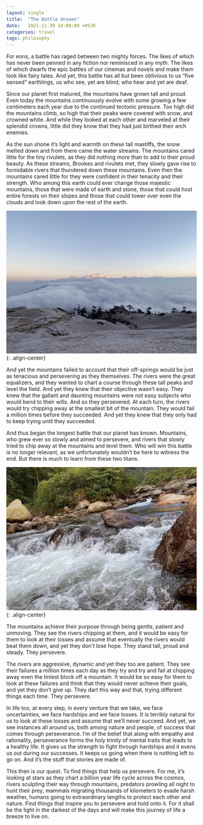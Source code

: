 ```yaml
---
layout: single
title:  "The Battle Unseen"
date:   2021-11-30 10:00:00 +0530
categories: travel
tags: philosophy
---
```


For eons, a battle has raged between two mighty forces. The likes of which has never been penned in any fiction nor reminisced in any myth. The likes of which dwarfs the epic battles of our cinemas and novels and make them look like fairy tales. And yet, this battle has all but been oblivious to us “five sensed” earthlings, us who see, yet are blind; who hear and yet are deaf.

Since our planet first matured, the mountains have grown tall and proud. Even today the mountains continuously evolve with some growing a few centimeters each year due to the continued tectonic pressure. Too high did the mountains climb, so high that their peaks were covered with snow, and crowned white. And while they looked at each other and marveled at their splendid crowns, little did they know that they had just birthed their arch enemies.

As the sun shone it’s light and warmth on these tall mastiffs, the snow melted down and from there came the water streams. The mountains cared little for the tiny rivulets, as they did nothing more than to add to their proud beauty. As these streams, Brookes and rivulets met, they slowly gave rise to formidable rivers that thundered down these mountains. Even then the mountains cared little for they were confident in their tenacity and their strength. Who among this earth could ever change those majestic mountains, those that were made of earth and stone, those that could host entire forests on their slopes and those that could tower over even the clouds and look down upon the rest of the earth.

![The Sleeping Buddha](/assets/images/2021-11-30/01.webp){: .align-center}

And yet the mountains failed to account that their off-springs would be just as tenacious and persevering as they themselves. The rivers were the great equalizers, and they wanted to chart a course through these tall peaks and level the field. And yet they knew that their objective wasn’t easy. They knew that the gallant and daunting mountains were not easy subjects who would bend to their wills. And so they persevered. At each turn, the rivers would try chipping away at the smallest bit of the mountain. They would fail a million times before they succeeded. And yet they knew that they only had to keep trying until they succeeded.

And thus began the longest battle that our planet has known. Mountains, who grew ever so slowly and aimed to persevere, and rivers that slowly tried to chip away at the mountains and level them. Who will win this battle is no longer relevant, as we unfortunately wouldn’t be here to witness the end. But there is much to learn from these two titans.

![Stream](/assets/images/2021-11-30/02.webp){: .align-center}

The mountains achieve their purpose through being gentle, patient and unmoving. They see the rivers chipping at them, and it would be easy for them to look at their losses and assume that eventually the rivers would beat them down, and yet they don’t lose hope. They stand tall, proud and steady. They persevere.

The rivers are aggressive, dynamic and yet they too are patient. They see their failures a million times each day as they try and try and fail at chipping away even the tiniest block off a mountain. It would be so easy for them to look at these failures and think that they would never achieve their goals, and yet they don’t give up. They dart this way and that, trying different things each time. They persevere.

In life too, at every step, in every venture that we take, we face uncertainties, we face hardships and we face losses. It is terribly natural for us to look at these losses and assume that we’ll never succeed. And yet, we see instances all around us, both among nature and people, of success that comes through perseverance. I’m of the belief that along with empathy and rationality, perseverance forms the holy trinity of mental traits that leads to a healthy life. It gives us the strength to fight through hardships and it evens us out during our successes. It keeps us going when there is nothing left to go on. And it’s the stuff that stories are made of.

This then is our quest. To find things that help us persevere. For me, it’s looking at stars as they chart a billion year life cycle across the cosmos, rivers sculpting their way through mountains, predators prowling all night to hunt their prey, mammals migrating thousands of kilometers to evade harsh weather, humans going to extraordinary lengths to protect each other and nature. Find things that inspire you to persevere and hold onto it. For it shall be the light in the darkest of the days and will make this journey of life a breeze to live on.